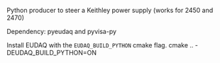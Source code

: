 Python producer to steer a Keithley power supply (works for 2450 and 2470)

Dependency: pyeudaq and pyvisa-py

Install EUDAQ with the `EUDAQ_BUILD_PYTHON` cmake flag.
        cmake .. -DEUDAQ_BUILD_PYTHON=ON
